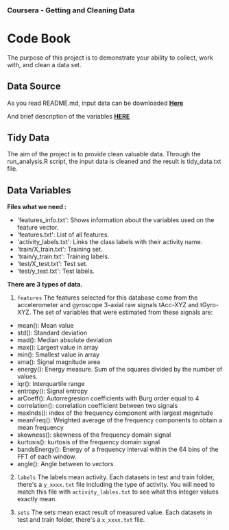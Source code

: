 ### Coursera - Getting and Cleaning Data
# Code Book
The purpose of this project is to demonstrate your ability to collect, work with, and clean a data set.


## Data Source
As you read README.md, input data can be downloaded **[Here](https://d396qusza40orc.cloudfront.net/getdata%2Fprojectfiles%2FUCI%20HAR%20Dataset.zip)**

And brief description of the variables **[HERE](http://archive.ics.uci.edu/ml/datasets/Human+Activity+Recognition+Using+Smartphones)**


## Tidy Data
The aim of the project is to provide clean valuable data. Through the run_analysis.R script, the input data is cleaned and the result is tidy_data.txt file. 


## Data Variables
**Files what we need :**
- 'features_info.txt': Shows information about the variables used on the feature vector.
- 'features.txt': List of all features.
- 'activity_labels.txt': Links the class labels with their activity name.
- 'train/X_train.txt': Training set.
- 'train/y_train.txt': Training labels.
- 'test/X_test.txt': Test set.
- 'test/y_test.txt': Test labels.

**There are 3 types of data.**
1. ```features``` 
The features selected for this database come from the accelerometer and gyroscope 3-axial raw signals tAcc-XYZ and tGyro-XYZ. The set of variables that were estimated from these signals are: 

* mean(): Mean value
* std(): Standard deviation
* mad(): Median absolute deviation 
* max(): Largest value in array
* min(): Smallest value in array
* sma(): Signal magnitude area
* energy(): Energy measure. Sum of the squares divided by the number of values. 
* iqr(): Interquartile range 
* entropy(): Signal entropy
* arCoeff(): Autorregresion coefficients with Burg order equal to 4
* correlation(): correlation coefficient between two signals
* maxInds(): index of the frequency component with largest magnitude
* meanFreq(): Weighted average of the frequency components to obtain a mean frequency
* skewness(): skewness of the frequency domain signal 
* kurtosis(): kurtosis of the frequency domain signal 
* bandsEnergy(): Energy of a frequency interval within the 64 bins of the FFT of each window.
* angle(): Angle between to vectors.

2. ```labels``` 
The labels mean activity. Each datasets in test and train folder, there's a ```y_xxxx.txt``` file including the type of activity. You will need to match this file with ```activity_lables.txt``` to see what this integer values exactly mean.

3. ```sets``` 
The sets mean exact result of measured value. Each datasets in test and train folder, there's a ```x_xxxx.txt``` file.





